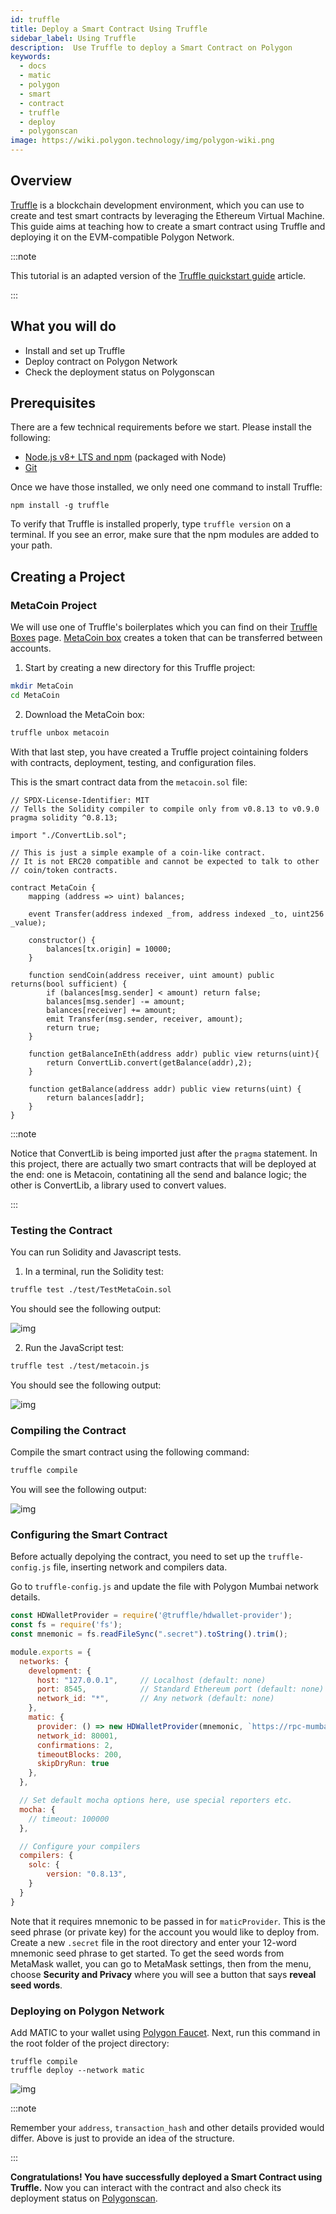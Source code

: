 ```yaml
---
id: truffle
title: Deploy a Smart Contract Using Truffle
sidebar_label: Using Truffle
description:  Use Truffle to deploy a Smart Contract on Polygon
keywords:
  - docs
  - matic
  - polygon
  - smart
  - contract
  - truffle
  - deploy
  - polygonscan
image: https://wiki.polygon.technology/img/polygon-wiki.png
---
```


## Overview

[Truffle](https://trufflesuite.com/) is a blockchain development environment, which you can use to create and test smart contracts by leveraging the Ethereum Virtual Machine. This guide aims at teaching how to create a smart contract using Truffle and deploying it on the EVM-compatible Polygon Network.

:::note

This tutorial is an adapted version of the [<ins>Truffle quickstart guide</ins>](https://www.trufflesuite.com/docs/truffle/quickstart) article.

:::

## What you will do

- Install and set up Truffle
- Deploy contract on Polygon Network
- Check the deployment status on Polygonscan

## Prerequisites

There are a few technical requirements before we start. Please install the following:

- [Node.js v8+ LTS and npm](https://nodejs.org/en/) (packaged with Node)
- [Git](https://git-scm.com/)

Once we have those installed, we only need one command to install Truffle:

```
npm install -g truffle
```

To verify that Truffle is installed properly, type `truffle version` on a terminal. If you see an error, make sure that the npm modules are added to your path.

## Creating a Project

### MetaCoin Project

We will use one of Truffle's boilerplates which you can find on their [Truffle Boxes](https://trufflesuite.com/boxes/) page. [MetaCoin box](https://trufflesuite.com/boxes/metacoin/) creates a token that can be transferred between accounts.

1. Start by creating a new directory for this Truffle project:

  ```bash
  mkdir MetaCoin
  cd MetaCoin
  ```

2. Download the MetaCoin box:

  ```bash
  truffle unbox metacoin
  ```

With that last step, you have created a Truffle project cointaining folders with contracts, deployment, testing, and configuration files.

This is the smart contract data from the `metacoin.sol` file:

```solidity title="metacoin.sol"
// SPDX-License-Identifier: MIT
// Tells the Solidity compiler to compile only from v0.8.13 to v0.9.0
pragma solidity ^0.8.13;

import "./ConvertLib.sol";

// This is just a simple example of a coin-like contract.
// It is not ERC20 compatible and cannot be expected to talk to other
// coin/token contracts.

contract MetaCoin {
	mapping (address => uint) balances;

	event Transfer(address indexed _from, address indexed _to, uint256 _value);

	constructor() {
		balances[tx.origin] = 10000;
	}

	function sendCoin(address receiver, uint amount) public returns(bool sufficient) {
		if (balances[msg.sender] < amount) return false;
		balances[msg.sender] -= amount;
		balances[receiver] += amount;
		emit Transfer(msg.sender, receiver, amount);
		return true;
	}

	function getBalanceInEth(address addr) public view returns(uint){
		return ConvertLib.convert(getBalance(addr),2);
	}

	function getBalance(address addr) public view returns(uint) {
		return balances[addr];
	}
}
```

:::note

Notice that ConvertLib is being imported just after the `pragma` statement. In this project, there are actually two smart contracts that will be deployed at the end: one is Metacoin, contatining all the send and balance logic; the other is ConvertLib, a library used to convert values.

:::

### Testing the Contract

You can run Solidity and Javascript tests.

1. In a terminal, run the Solidity test:

  ```bash
  truffle test ./test/TestMetaCoin.sol
  ```

  You should see the following output:

  ![img](/img/truffle/test1.png)

2. Run the JavaScript test:

  ```bash
  truffle test ./test/metacoin.js
  ```

  You should see the following output:

  ![img](/img/truffle/test2.png)

### Compiling the Contract

Compile the smart contract using the following command:

```bash
truffle compile
```

You will see the following output:

![img](/img/truffle/compile.png)

### Configuring the Smart Contract

Before actually depolying the contract, you need to set up the `truffle-config.js` file, inserting network and compilers data. 

Go to `truffle-config.js` and update the file with Polygon Mumbai network details.

```js title="truffle-config.js"
const HDWalletProvider = require('@truffle/hdwallet-provider');
const fs = require('fs');
const mnemonic = fs.readFileSync(".secret").toString().trim();

module.exports = {
  networks: {
    development: {
      host: "127.0.0.1",     // Localhost (default: none)
      port: 8545,            // Standard Ethereum port (default: none)
      network_id: "*",       // Any network (default: none)
    },
    matic: {
      provider: () => new HDWalletProvider(mnemonic, `https://rpc-mumbai.maticvigil.com`),
      network_id: 80001,
      confirmations: 2,
      timeoutBlocks: 200,
      skipDryRun: true
    },
  },

  // Set default mocha options here, use special reporters etc.
  mocha: {
    // timeout: 100000
  },

  // Configure your compilers
  compilers: {
    solc: {
        version: "0.8.13",
    }
  }
}
```

Note that it requires mnemonic to be passed in for `maticProvider`. This is the seed phrase (or private key) for the account you would like to deploy from. Create a new `.secret` file in the root directory and enter your 12-word mnemonic seed phrase to get started. To get the seed words from MetaMask wallet, you can go to MetaMask settings, then from the menu, choose **Security and Privacy** where you will see a button that says **reveal seed words**. 

### Deploying on Polygon Network

Add MATIC to your wallet using [Polygon Faucet](https://faucet.polygon.technology/). Next, run this command in the root folder of the project directory:

```
truffle compile
truffle deploy --network matic
```

![img](/img/truffle/deployed-contract.png)

:::note

Remember your `address`, `transaction_hash` and other details provided would differ. Above is just to provide an idea of the structure.

:::

**Congratulations! You have successfully deployed a Smart Contract using Truffle.** Now you can interact with the contract and also check its deployment status on [Polygonscan](https://mumbai.polygonscan.com/).
